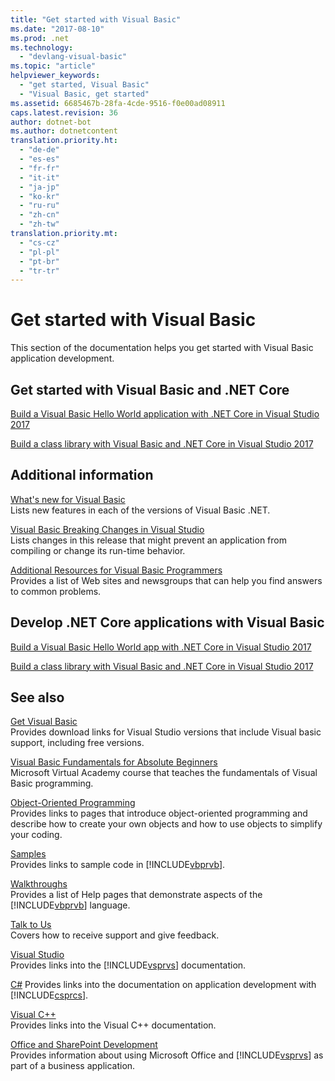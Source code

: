 ```yaml
---
title: "Get started with Visual Basic"
ms.date: "2017-08-10"
ms.prod: .net
ms.technology: 
  - "devlang-visual-basic"
ms.topic: "article"
helpviewer_keywords: 
  - "get started, Visual Basic"
  - "Visual Basic, get started"
ms.assetid: 6685467b-28fa-4cde-9516-f0e00ad08911
caps.latest.revision: 36
author: dotnet-bot
ms.author: dotnetcontent
translation.priority.ht: 
  - "de-de"
  - "es-es"
  - "fr-fr"
  - "it-it"
  - "ja-jp"
  - "ko-kr"
  - "ru-ru"
  - "zh-cn"
  - "zh-tw"
translation.priority.mt: 
  - "cs-cz"
  - "pl-pl"
  - "pt-br"
  - "tr-tr"
---
```

# Get started with Visual Basic
This section of the documentation helps you get started with Visual Basic application development.  
  
## Get started with Visual Basic and .NET Core

[Build a Visual Basic Hello World application with .NET Core in Visual Studio 2017](../../core/tutorials/vb-with-visual-studio.md)

[Build a class library with Visual Basic and .NET Core in Visual Studio 2017](../../core/tutorials/vb-library-with-visual-studio.md)  

## Additional information

[What's new for Visual Basic](whats-new.md)   
Lists new features in each of the versions of Visual Basic .NET.

[Visual Basic Breaking Changes in Visual Studio](breaking-changes-in-visual-studio.md)  
Lists changes in this release that might prevent an application from compiling or change its run-time behavior.  
  
[Additional Resources for Visual Basic Programmers](additional-resources.md)  
Provides a list of Web sites and newsgroups that can help you find answers to common problems.  

## Develop .NET Core applications with Visual Basic

[Build a Visual Basic Hello World app with .NET Core in Visual Studio 2017](../../core/tutorials/vb-with-visual-studio.md) 

[Build a class library with Visual Basic and .NET Core in Visual Studio 2017](../../core/tutorials/vb-library-with-visual-studio.md) 

## See also
 [Get Visual Basic](https://www.visualstudio.com/downloads/)  
 Provides download links for Visual Studio versions that include Visual basic support, including free versions.  

 [Visual Basic Fundamentals for Absolute Beginners](https://mva.microsoft.com/training-courses/visual-basic-fundamentals-for-absolute-beginners-16507)   
 Microsoft Virtual Academy course that teaches the fundamentals of Visual Basic programming.

 [Object-Oriented Programming](../programming-guide/concepts/object-oriented-programming.md)  
 Provides links to pages that introduce object-oriented programming and describe how to create your own objects and how to use objects to simplify your coding.  
  
 [Samples](../../visual-basic/sample-applications.md)  
 Provides links to sample code in [!INCLUDE[vbprvb](~/includes/vbprvb-md.md)].  
  
 [Walkthroughs](../../visual-basic/walkthroughs.md)  
 Provides a list of Help pages that demonstrate aspects of the [!INCLUDE[vbprvb](~/includes/vbprvb-md.md)] language.  
  
 [Talk to Us](/visualstudio/ide/talk-to-us)  
 Covers how to receive support and give feedback.  
  
 [Visual Studio](/visualstudio/)  
 Provides links into the [!INCLUDE[vsprvs](~/includes/vsprvs-md.md)] documentation.  
  
 [C#](../../csharp/index.md)
 Provides links into the documentation on application development with [!INCLUDE[csprcs](~/includes/csprcs-md.md)].  
  
 [Visual C++](/cpp/)  
 Provides links into the Visual C++ documentation.  
  
 [Office and SharePoint Development](https://msdn.microsoft.com/library/d2tx7z6d)  
 Provides information about using Microsoft Office and [!INCLUDE[vsprvs](~/includes/vsprvs-md.md)] as part of a business application.
